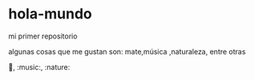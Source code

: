 # hola-mundo

mi primer repositorio

algunas cosas que me gustan son: mate,música ,naturaleza, entre otras

:mate:, :music:, :nature:
